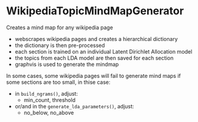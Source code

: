 # WikipediaTopicMindMapGenerator

Creates a mind map for any wikipedia page
- webscrapes wikipedia pages and creates a hierarchical dictionary
- the dictionary is then pre-processed
- each section is trained on an individual Latent Dirichlet Allocation model
- the topics from each LDA model are then saved for each section
- graphvis is used to generate the mindmap

In some cases, some wikipedia pages will fail to generate mind maps if some sections are too small, in thise case:
- in `build_ngrams()`, adjust:
  - min_count, threshold
- or/and in the `generate_lda_parameters()`, adjust:
  - no_below, no_above
